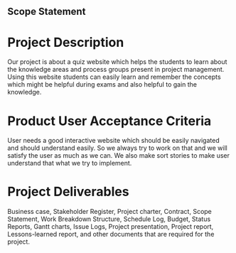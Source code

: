 ## Scope Statement

# Project Description
Our project is about a quiz website which helps the students to learn about the knowledge areas and process groups present in project management. Using this website students can easily learn and remember the concepts which might be helpful during exams and also helpful to gain the knowledge.

# Product User Acceptance Criteria
User needs a good interactive website which should be easily navigated and should understand easily. So we always try to work on that and we will satisfy the user as much as we can. We also make sort stories to make user understand that what we try to implement.

# Project Deliverables
Business case, Stakeholder Register, Project charter, Contract, Scope Statement, Work Breakdown Structure, Schedule Log, Budget, Status Reports, Gantt charts, Issue Logs, Project presentation, Project report, Lessons-learned report, and other documents that are required for the project.
